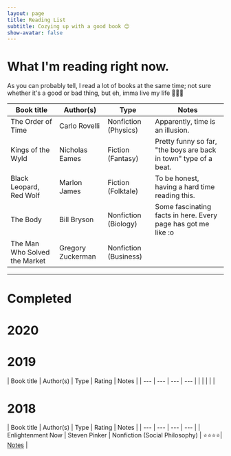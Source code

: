 ```yaml
---
layout: page
title: Reading List
subtitle: Cozying up with a good book 😌
show-avatar: false
---
```


# What I'm reading right now. 
As you can probably tell, I read a lot of books at the same time; not sure whether it's a good or bad thing, but eh, imma live my life 🤷🏿‍♂️

| Book title | Author(s) | Type | Notes |
| --- | --- | --- | --- |
| The Order of Time| Carlo Rovelli | Nonfiction (Physics)|  Apparently, time is an illusion. |
| Kings of the Wyld | Nicholas Eames | Fiction (Fantasy) | Pretty funny so far, "the boys are back in town" type of a beat. |
| Black Leopard, Red Wolf | Marlon James | Fiction (Folktale) | To be honest, having a hard time reading this. |
| The Body | Bill Bryson | Nonfiction (Biology) | Some fascinating facts in here. Every page has got me like :o| 
| The Man Who Solved the Market | Gregory Zuckerman | Nonfiction (Business) | 

---

# Completed 
# 2020 

# 2019 

| Book title | Author(s) | Type | Rating | Notes |
| --- | --- | --- | --- |
| | | | |

# 2018 

| Book title | Author(s) | Type | Rating | Notes |
| --- | --- | --- | --- |
| Enlightenment Now | Steven Pinker | Nonfiction (Social Philosophy) | ⭐⭐⭐⭐| [Notes](https:www.bellabah.com/_posts/enlightenment-now) |